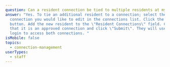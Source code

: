 ```yaml
---
question: Can a resident connection be tied to multiple residents at my community?
answer: "Yes. To tie an additional resident to a connection; select the
  connection you would like to edit in the connections list. Click the 'Edit'
  button. Add the new resident to the \"Resident Connections\" field. Confirm
  that it is an approved connection and click \"Submit\". They will use the same
  login to access both connections. "
isMobile: false
topics:
  - connection-management
userTypes:
  - staff
---
```


